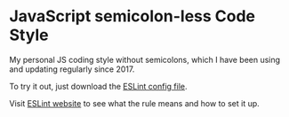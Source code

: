 # JavaScript semicolon-less Code Style

My personal JS coding style without semicolons, which I have been using and updating regularly since 2017.

To try it out, just download the [ESLint config file](.eslintrc.json).

Visit [ESLint website](https://eslint.org/docs/rules/) to see what the rule means and how to set it up.
